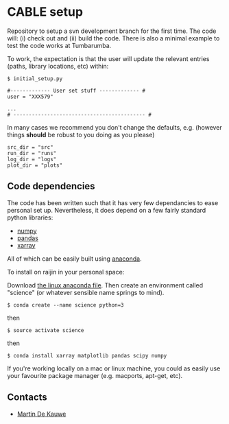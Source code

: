 # CABLE setup

Repository to setup a svn development branch for the first time. The code will: (i) check out and (ii) build the code. There is also a minimal
example to test the code works at Tumbarumba.

To work, the expectation is that the user will update the relevant entries (paths, library locations, etc) within:

    $ initial_setup.py

    #------------- User set stuff ------------- #
    user = "XXX579"

    ...
    # ------------------------------------------- #

In many cases we recommend you don't change the defaults, e.g. (however things **should** be robust to you doing as you please)

    src_dir = "src"
    run_dir = "runs"
    log_dir = "logs"
    plot_dir = "plots"


## Code dependencies

The code has been written such that it has very few dependancies to ease personal set up. Nevertheless, it does depend on a few fairly standard python libraries:

* [numpy](http://numpy.scipy.org/)
* [pandas](https://pandas.pydata.org/)
* [xarray](http://xarray.pydata.org/en/stable/)

All of which can be easily built using [anaconda](https://www.anaconda.com/distribution/).

To install on raijin in your personal space:

Download [the linux anaconda file](https://www.anaconda.com/download/#linux). Then create an environment called "science" (or whatever sensible name springs to mind).

    $ conda create --name science python=3

then

    $ source activate science

then

    $ conda install xarray matplotlib pandas scipy numpy

If you're working locally on a mac or linux machine, you could as easily use your favourite package manager (e.g. macports, apt-get, etc).

## Contacts
* [Martin De Kauwe](http://mdekauwe.github.io/)
